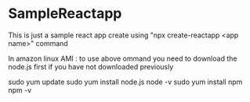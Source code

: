 # SampleReactapp
This is just a sample react app create using "npx create-reactapp &lt;app name>" command

In amazon linux AMI : to use above ommand you need to download the node.js first if you have not downloaded previously


sudo yum update
sudo yum install node.js
node -v
sudo yum install npm
npm -v

